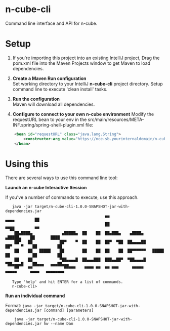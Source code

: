 # n-cube-cli
Command line interface and API for n-cube.

# Setup

1. If you're importing this project into an existing IntelliJ project, Drag the pom.xml file into the Maven Projects window to get Maven to load dependencies.  

2. **Create a Maven Run configuration**  
   Set working directory to your IntelliJ **n-cube-cli** project directory.
   Setup command line to execute 'clean install' tasks.

3. **Run the configuration**  
Maven will download all dependencies.

4. **Configure to connect to your own n-cube environment**
Modify the requestURL bean to your env in the src/main/resources/META-INF.spring/spring-shell-plugin.xml file:
```xml
    <bean id="requestURL" class="java.lang.String">
        <constructor-arg value="https://nce-sb.yourinternaldomain/n-cube-editor/" />
    </bean>
```

# Using this
There are several ways to use this command line tool:

**Launch an n-cube Interactive Session**

If you've a number of commands to execute, use this approach.

```shell      
   java -jar target/n-cube-cli-1.0.0-SNAPSHOT-jar-with-dependencies.jar
                                            ▄▄                                      ▄▄▄▄         ██
                                            ██                                      ▀▀██         ▀▀
    ██▄████▄             ▄█████▄  ██    ██  ██▄███▄    ▄████▄              ▄█████▄    ██       ████
    ██▀   ██            ██▀    ▀  ██    ██  ██▀  ▀██  ██▄▄▄▄██            ██▀    ▀    ██         ██
    ██    ██   █████    ██        ██    ██  ██    ██  ██▀▀▀▀▀▀   █████    ██          ██         ██
    ██    ██            ▀██▄▄▄▄█  ██▄▄▄███  ███▄▄██▀  ▀██▄▄▄▄█            ▀██▄▄▄▄█    ██▄▄▄   ▄▄▄██▄▄▄
    ▀▀    ▀▀              ▀▀▀▀▀    ▀▀▀▀ ▀▀  ▀▀ ▀▀▀      ▀▀▀▀▀               ▀▀▀▀▀      ▀▀▀▀   ▀▀▀▀▀▀▀▀

   Type 'help' and hit ENTER for a list of commands.
   n-cube-cli>

```

**Run an individual command**  

Format:    `java -jar target/n-cube-cli-1.0.0-SNAPSHOT-jar-with-dependencies.jar [command] [parameters]`

    
```shell
    java -jar target/n-cube-cli-1.0.0-SNAPSHOT-jar-with-dependencies.jar hw --name Dan
```